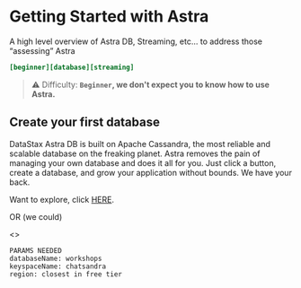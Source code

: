 # Getting Started with Astra
A high level overview of Astra DB, Streaming, etc… to address those “assessing” Astra

```ini
[beginner][database][streaming]
```

> ⚠️ Difficulty: **`Beginner`, we don't expect you to know how to use Astra.**

## Create your first database
DataStax Astra DB is built on Apache Cassandra, the most reliable and scalable database on the freaking planet. Astra removes the pain of managing your own database and does it all for you. Just click a button, create a database, and grow your application without bounds. We have your back.

Want to explore, click [HERE](https://astra.datastax.com/org/bee2add4-3a5b-4818-852d-b235e4690bec/createDatabase).

OR (we could)

<<CreateDBButton>> 
```
PARAMS NEEDED
databaseName: workshops
keyspaceName: chatsandra
region: closest in free tier
```

